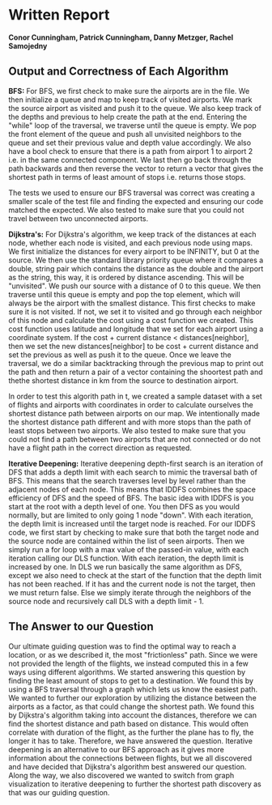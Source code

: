 # Written Report
**Conor Cunningham, Patrick Cunningham, Danny Metzger, Rachel Samojedny**
## Output and Correctness of Each Algorithm
**BFS:**
For BFS, we first check to make sure the airports are in the file. We then initialize a queue and map to keep track of visited airports. We mark the source airport as visited and push it to the queue. We also keep track of the depths and previous to help create the path at the end.  Entering the "while" loop of the traversal, we traverse until the queue is empty. We pop the front element of the queue and push all unvisited neighbors to the queue and set their previous value and depth value accordingly. We also have a bool check to ensure that there is a path from airport 1 to airport 2 i.e. in the same connected component. We last then go back through the path backwards and then reverse the vector to return a vector that gives the shortest path in terms of least amount of stops i.e. returns those stops. 

The tests we used to ensure our BFS traversal was correct was creating a smaller scale of the test file and finding the expected and ensuring our code matched the expected. We also tested to make sure that you could not travel between two unconnected airports.

**Dijkstra's:**
For Dijkstra's algorithm, we keep track of the distances at each node, whether each node is visited, and each previous node using maps. We first initialize the distances for every airport to be INFINITY, but 0 at the source.  We then use the standard library priority queue where it compares a double, string pair which contains the distance as the double and the airport as the string, this way, it is ordered by distance ascending. This will be "unvisited". We push our source with a distance of 0 to this queue. We then traverse until this queue is empty and pop the top element, which will  always be the airport with the smallest distance. This first checks to make sure it is not visited. If not, we set it to visited and go through each neighbor of this node and calculate the cost using a cost function we created. This cost function uses latitude and longitude that we set for each airport using a coordinate system. If the cost + current distance < distances[neighbor], then we set the new distances[neighbor] to be cost + current distance and set the previous as well as push it to the queue. Once we leave the traversal, we do a similar backtracking through the previous map to print out the path and then return a pair of a vector containing the shoortest path and thethe shortest distance in km from the source to destination airport. 

In order to test this algorith path in t, we created a sample dataset with a set of flights and airports with coordinates in order to calculate ourselves the shortest distance path between airports on our map. We intentionally made the shortest distance path different and with more stops than the path of least stops between two airports. We also tested to make sure that you could not find a path between two airports that are not connected or do not have a flight path in the correct direction as requested.


**Iterative Deepening:**
Iterative deepening depth-first search is an iteration of DFS that adds a depth limit with each search to mimic the traversal bath of BFS. This means that the search traverses level by level rather than the adjacent nodes of each node. This means that IDDFS combines the space efficiency of DFS and the speed of BFS. The basic idea with IDDFS is you start at the root with a depth level of one. You then DFS as you would normally, but are limited to only going 1 node "down". With each iteration, the depth limit is increased until the target node is reached. For our IDDFS code, we first start by checking to make sure that both the target node and the source node are contained within the list of seen airports. Then we simply run a for loop with a max value of the passed-in value, with each iteration calling our DLS function. With each iteration, the depth limit is increased by one. In DLS we run basically the same algorithm as DFS, except we also need to check at the start of the function that the depth limit has not been reached. If it has and the current node is not the target, then we must return false. Else we simply iterate through the neighbors of the source node and recursively call DLS with a depth limit - 1.

## The Answer to our Question
Our ultimate guiding question was to find the optimal way to reach a location, or as we described it, the most "frictionless" path. Since we were not provided the length of the flights, we instead computed this in a few ways using different algorithms. We started answering this question by finding the least amount of stops to get to a destination. We found this by using a BFS traversal through a graph which lets us know the easiest path. We wanted to further our exploration by utilizing the distance between the airports as a factor, as that could change the shortest path. We found this by Dijkstra's algorithm taking into account the distances, therefore we can find the shortest distance and path based on distance. This would often correlate with duration of the flight, as the further the plane has to fly, the longer it has to take. Therefore, we have answered the question. Iterative deepening is an alternative to our BFS approach as it gives more information about the connections between flights, but we all discovered and have decided that Dijkstra's algorithm best answered our question. Along the way, we also discovered we wanted to switch from graph visualization to iterative deepening to further the shortest path discovery as that was our guiding question.


